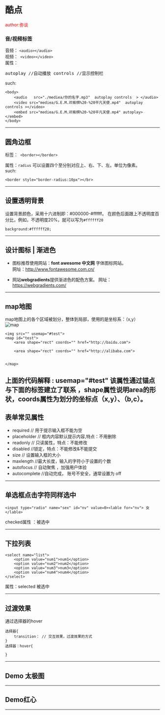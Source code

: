 # 酷点
<font color="red">author:弥谈</font>
### 音/视频标签
音频：
``<audio></audio>``<br>
视频：`` <video></video>``<br>
属性：<br>
    <pre>
        autoplay //自动播放
        controls //显示控制栏
    </pre>
    such:
    
    <body>
        <audio   src="./mediea/你的名字.mp3"  autoplay controls  > </audio>
		<video src="mediea/G.E.M.邓紫棋%20-%20平凡天使.mp4"  autoplay controls ></video>
		<embed src="mediea/G.E.M.邓紫棋%20-%20平凡天使.mp4" autoplay></embed>
    </body>





---
## 圆角边框
 标签：`` <border></border>``<br>
 
 属性：``radius`` 可以设置四个至分别对应上、右、下、左。单位为像素。
 <br>
 such:
    
    <border style="border-radius:10px"></br>
    
    
----
## 设置透明背景
设置背景颜色，采用十六进制即：#000000-#ffffff。
在颜色后面跟上不透明度百分比，例如，不透明度20%，就可以写为``#ffffff20``

    background:#ffffff20;
    
---
## 设计图标 | 渐进色
+ 图标推荐使用网站：**font awesome 中文网** 字体图标网站。<br>
网址：http://www.fontawesome.com.cn/

 - 网站**webgradients**提供渐进色的配色方案。 
    网址：<https://webgradients.com/>
---
## map地图

map地图上的各个区域被划分，整体到局部，使用的是坐标系：（x,y）
<br>
![map](http://note.youdao.com/noteshare?id=9ca0b982217d1e0260e899b67163368b "map")
    
    <img src="" usemap="#test">
    <map id="test"> 
        <area shape="rect" coords="" href="http://baidu.com">
        
        <area shape="rect" coords="" href="http://alibaba.com">
        
    
    </map>
    
    
上面的代码解释
:   usemap="#test" 该属性通过**锚点**与下面的<map>标签建立了联系 ，**shape**属性说明area的形状，**coords**属性为划分的坐标点（x,y）、（b,c）。
---
## 表单常见属性
+ required // 用于提示输入框不能为空
+ placeholder // 框内内容默认提示内容,特点：不用删除
+ readonly // 只读属性，特点：不能修改
+ disabled //锁定，特点：不能修改&不能提交
+ size  // 设置输入框的大小
+ maxlength //最大长度，输入的字符小于设置的个数
+ autofocus // 自动聚焦 ，加强用户体验
+ autocomplete //自动完成， 账号不安全，通常设置为 off

---
## 单选框点击字符同样选中
    
    <input type="radio" name="sex" id="nv" value=0><lable for="nv"> 女</lable>
    
checked属性 ：被选中

---
## 下拉列表
    <select name="list">
        <option value="num1">num1</option>
        <option value="num2">num2</option>
        <option value="num3">num3</option>
        <option value="num4">num4</option>
    </select>
属性：selected 被选中

---

## 过渡效果
通过选择器的hover

    选择器{
        transition： // 交互效果，过渡效果的方式
    }
    选择器：hover{
        
    }
    
---
## Demo 太极图



---
## Demo红心

---

